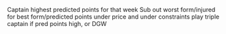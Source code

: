 Captain highest predicted points for that week
Sub out worst form/injured for best form/predicted points under price and under constraints
play triple captain if pred points high, or DGW